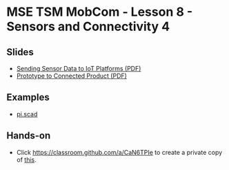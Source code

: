 # MSE TSM MobCom - Lesson 8 - Sensors and Connectivity 4
## Slides
* [Sending Sensor Data to IoT Platforms (PDF)](http://www.tamberg.org/mse/2022/hs/TSM_MobCom_SendingSensorDataToIoTPlatforms.pdf)
* [Prototype to Connected Product (PDF)](http://www.tamberg.org/mse/2022/hs/TSM_MobCom_PrototypeToConnectedProduct.pdf)

## Examples
* [pi.scad](OpenSCAD/pi.scad)

## Hands-on
* Click https://classroom.github.com/a/CaN6TPIe to create a private copy of [this](../../../../mse-tsm-mobcom-work-08/blob/master/README.md).
